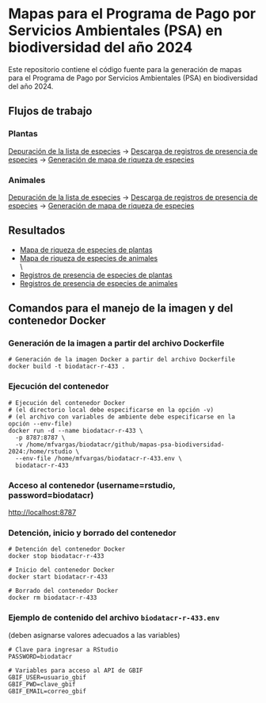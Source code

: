 # Mapas para el Programa de Pago por Servicios Ambientales (PSA) en biodiversidad del año 2024

Este repositorio contiene el código fuente para la generación de mapas para el Programa de Pago por Servicios Ambientales (PSA) en biodiversidad del año 2024.

## Flujos de trabajo

### Plantas

[Depuración de la lista de especies](https://biodatacr.github.io/mapas-psa-biodiversidad-2024/src/data/depuracion-lista-especies-plantas.html) -> [Descarga de registros de presencia de especies](https://biodatacr.github.io/mapas-psa-biodiversidad-2024/src/data/descarga-registros-presencia-especies-plantas.html) -> [Generación de mapa de riqueza de especies](https://biodatacr.github.io/mapas-psa-biodiversidad-2024/src/data/generacion-mapa-riqueza-especies-plantas.html)

### Animales
[Depuración de la lista de especies](https://biodatacr.github.io/mapas-psa-biodiversidad-2024/src/data/depuracion-lista-especies-animales.html) -> [Descarga de registros de presencia de especies](https://biodatacr.github.io/mapas-psa-biodiversidad-2024/src/data/descarga-registros-presencia-especies-animales.html) -> [Generación de mapa de riqueza de especies](https://biodatacr.github.io/mapas-psa-biodiversidad-2024/src/data/generacion-mapa-riqueza-especies-animales.html)

## Resultados
- [Mapa de riqueza de especies de plantas]()  
- [Mapa de riqueza de especies de animales]()  
\
- [Registros de presencia de especies de plantas]()  
- [Registros de presencia de especies de animales]()  

## Comandos para el manejo de la imagen y del contenedor Docker

### Generación de la imagen a partir del archivo Dockerfile
```shell
# Generación de la imagen Docker a partir del archivo Dockerfile
docker build -t biodatacr-r-433 .
```

### Ejecución del contenedor
```shell
# Ejecución del contenedor Docker
# (el directorio local debe especificarse en la opción -v)
# (el archivo con variables de ambiente debe especificarse en la opción --env-file)
docker run -d --name biodatacr-r-433 \
  -p 8787:8787 \
  -v /home/mfvargas/biodatacr/github/mapas-psa-biodiversidad-2024:/home/rstudio \
  --env-file /home/mfvargas/biodatacr-r-433.env \
  biodatacr-r-433
```
  
### Acceso al contenedor (username=rstudio, password=biodatacr)
[http://localhost:8787](http://localhost:8787)

### Detención, inicio y borrado del contenedor
```shell
# Detención del contenedor Docker
docker stop biodatacr-r-433

# Inicio del contenedor Docker
docker start biodatacr-r-433

# Borrado del contenedor Docker
docker rm biodatacr-r-433
```

### Ejemplo de contenido del archivo `biodatacr-r-433.env`
(deben asignarse valores adecuados a las variables)
```shell
# Clave para ingresar a RStudio
PASSWORD=biodatacr

# Variables para acceso al API de GBIF
GBIF_USER=usuario_gbif
GBIF_PWD=clave_gbif
GBIF_EMAIL=correo_gbif
```